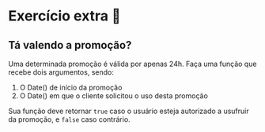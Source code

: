 # Exercício extra 🌟

## Tá valendo a promoção?

Uma determinada promoção é válida por apenas 24h. Faça uma função que recebe dois argumentos, sendo:
1. O Date() de início da promoção
2. O Date() em que o cliente solicitou o uso desta promoção

Sua função deve retornar `true` caso o usuário esteja autorizado a usufruir da promoção, e `false` caso contrário.